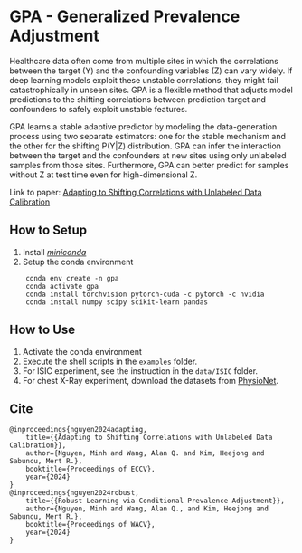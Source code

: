 # GPA - Generalized Prevalence Adjustment

Healthcare data often come from multiple sites in which the correlations between the target (Y) and the confounding variables (Z) can vary widely.
If deep learning models exploit these unstable correlations, they might fail catastrophically in unseen sites.
GPA is a flexible method that adjusts model predictions to the shifting correlations between prediction target and confounders to safely exploit unstable features.

GPA learns a stable adaptive predictor by modeling the data-generation process using two separate estimators: one for the stable mechanism and the other for the shifting P(Y|Z) distribution.
GPA can infer the interaction between the target and the confounders at new sites using only unlabeled samples from those sites.
Furthermore, GPA can better predict for samples without Z at test time even for high-dimensional Z.

Link to paper: [Adapting to Shifting Correlations with Unlabeled Data Calibration](https://arxiv.org/abs/2409.05996)

## How to Setup

1. Install [*miniconda*](https://docs.conda.io/projects/miniconda/en/latest/miniconda-install.html)
2. Setup the conda environment
```
    conda env create -n gpa
    conda activate gpa
    conda install torchvision pytorch-cuda -c pytorch -c nvidia
    conda install numpy scipy scikit-learn pandas
```

## How to Use

1. Activate the conda environment
2. Execute the shell scripts in the `examples` folder. 
3. For ISIC experiment, see the instruction in the `data/ISIC` folder.
4. For chest X-Ray experiment, download the datasets from [PhysioNet](https://physionet.org/).

## Cite

```
@inproceedings{nguyen2024adapting,
    title={{Adapting to Shifting Correlations with Unlabeled Data Calibration}},
    author={Nguyen, Minh and Wang, Alan Q. and Kim, Heejong and Sabuncu, Mert R.},
    booktitle={Proceedings of ECCV},
    year={2024}
}
@inproceedings{nguyen2024robust,
    title={{Robust Learning via Conditional Prevalence Adjustment}},
    author={Nguyen, Minh and Wang, Alan Q., and Kim, Heejong and Sabuncu, Mert R.},
    booktitle={Proceedings of WACV},
    year={2024}
}
```

